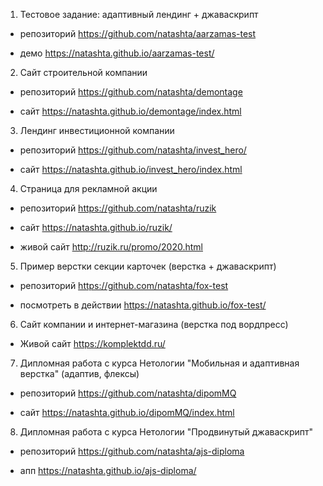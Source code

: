 1. Тестовое задание: адаптивный лендинг + джаваскрипт

  * репозиторий https://github.com/natashta/aarzamas-test

  * демо https://natashta.github.io/aarzamas-test/

2. Сайт строительной компании 

  * репозиторий https://github.com/natashta/demontage

  * сайт https://natashta.github.io/demontage/index.html

3. Лендинг инвестиционной компании

  * репозиторий https://github.com/natashta/invest_hero/

  * сайт https://natashta.github.io/invest_hero/index.html

4. Страница для рекламной акции

  * репозиторий https://github.com/natashta/ruzik

  * сайт https://natashta.github.io/ruzik/

  * живой сайт http://ruzik.ru/promo/2020.html

5. Пример верстки секции карточек (верстка + джаваскрипт)

  * репозиторий https://github.com/natashta/fox-test

  * посмотреть в действии https://natashta.github.io/fox-test/

6. Сайт компании и интернет-магазина (верстка под вордпресс)

  * Живой сайт https://komplektdd.ru/

7. Дипломная работа с курса Нетологии "Мобильная и адаптивная верстка" (адаптив, флексы)

  * репозиторий https://github.com/natashta/dipomMQ

  * сайт https://natashta.github.io/dipomMQ/index.html

8. Дипломная работа с курса Нетологии "Продвинутый джаваскрипт"

  * репозиторий https://github.com/natashta/ajs-diploma

  * апп https://natashta.github.io/ajs-diploma/

